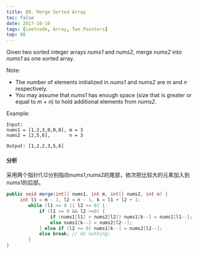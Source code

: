```yaml
---
title: 88. Merge Sorted Array
toc: false
date: 2017-10-10
tags: [Leetcode, Array, Two Pointers]
top: 88
---
```



Given two sorted integer arrays *nums1* and *nums2*, merge *nums2* into *nums1* as one sorted array.

Note:

* The number of elements initialized in *nums1* and *nums2* are *m* and *n* respectively.
* You may assume that *nums1* has enough space (size that is greater or equal to *m + n*) to hold additional elements from *nums2*.

Example:

```
Input:
nums1 = [1,2,3,0,0,0], m = 3
nums2 = [2,5,6],       n = 3

Output: [1,2,2,3,5,6]
```

#### 分析

采用两个指针l1,l2分别指向nums1,nums2的尾部，依次把比较大的元素加入到nums1的后部。

```Java
public void merge(int[] nums1, int m, int[] nums2, int n) {
     int l1 = m - 1, l2 = n - 1, k = l1 + l2 + 1;
        while (l1 >= 0 || l2 >= 0) {
            if (l1 >= 0 && l2 >=0) {
                if (nums1[l1] > nums2[l2]) nums1[k--] = nums1[l1--];
                else nums1[k--] = nums2[l2--];
            } else if (l2 >= 0) nums1[k--] = nums2[l2--];
            else break; // do nothing;
        }
}
```